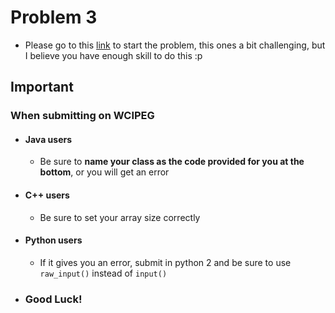 # Problem 3
- Please go to this [link](https://wcipeg.com/problem/ccc96s2p1) to start the problem, this ones a bit challenging, but I believe you have enough skill to do this :p    

## Important

### When submitting on WCIPEG
- #### Java users
  - Be sure to **name your class as the code provided for you at the bottom**, or you will get an error
- #### C++ users
  - Be sure to set your array size correctly
- #### Python users
   - If it gives you an error, submit in python 2 and be sure to use ```raw_input()``` instead of ```input()```
- ### Good Luck!
